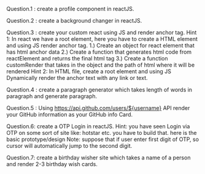 Question.1 : create a profile component in reactJS.

Question.2 : create a background changer in reactJS.

Question.3 : create your custom react using JS and render anchor tag.
 Hint 1:  In react we have a root element, here you have to create a HTML element and using JS render anchor tag.
1.) Create an object for react element that has html anchor data
2.) Create a function that generates html code from reactElement and returns the final html tag
3.) Create a function customRender that takes in the object and the path of html where it will be rendered
 Hint 2: In HTML file, create a root element and using JS Dynamically render the anchor text with any link or text.

Question.4 : create a paragraph generator which takes length of words in paragraph and generate paragraph.

Question.5 : Using  https://api.github.com/users/${username} API render your GitHub information as your GitHub info Card.

Question.6: create a OTP Login in reactJS.
 Hint: you have seen Login via OTP on some sort of site like: hotstar etc. you have to build that. here is the basic prototype/design 
 Note: suppose that if user enter first digit of OTP, so cursor will automatically jump to the second digit.

Question.7: create a birthday wisher site which takes a name of a person and render 2-3 birthday wish cards.